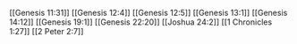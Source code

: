 [[Genesis 11:31]]
[[Genesis 12:4]]
[[Genesis 12:5]]
[[Genesis 13:1]]
[[Genesis 14:12]]
[[Genesis 19:1]]
[[Genesis 22:20]]
[[Joshua 24:2]]
[[1 Chronicles 1:27]]
[[2 Peter 2:7]]
